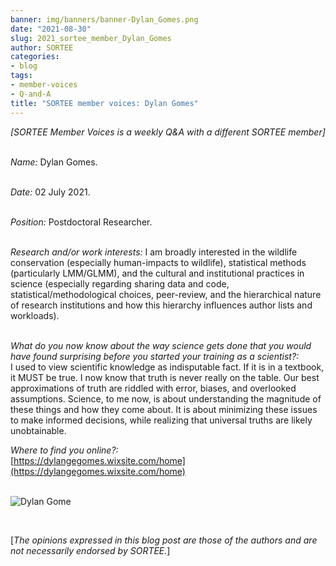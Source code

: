 ```yaml
---
banner: img/banners/banner-Dylan_Gomes.png
date: "2021-08-30"
slug: 2021_sortee_member_Dylan_Gomes
author: SORTEE
categories:
- blog
tags:
- member-voices
- Q-and-A
title: "SORTEE member voices: Dylan Gomes"
---
```



*[SORTEE Member Voices is a weekly Q&A with a different SORTEE member]*     
&nbsp;
&nbsp;

   _Name:_ Dylan Gomes.   
&nbsp;

   _Date:_ 02 July 2021.   
&nbsp;

   _Position:_ Postdoctoral Researcher.   
&nbsp;

   _Research and/or work interests:_ I am broadly interested in the wildlife conservation (especially human-impacts to wildlife),  statistical methods (particularly LMM/GLMM), and the cultural and institutional practices in science (especially regarding sharing data and code, statistical/methodological choices, peer-review, and the hierarchical nature of research institutions and how this hierarchy influences author lists and workloads).   
&nbsp;

_What do you now know about the way science gets done that you would have found surprising before you started your training as a scientist?:_   
I used to view scientific knowledge as indisputable fact. If it is in a textbook, it MUST be true. I now know that truth is never really on the table. Our best approximations of truth are riddled with error, biases, and overlooked assumptions. Science, to me now, is about understanding the magnitude of these things and how they come about. It is about minimizing these issues to make informed decisions, while realizing that universal truths are likely unobtainable.
&nbsp;

_Where to find you online?:_   
[https://dylangegomes.wixsite.com/home](https://dylangegomes.wixsite.com/home)   
&nbsp;
&nbsp;

![Dylan Gome](/img/Dylan_Gomes.png)    


&nbsp;
&nbsp;

[*The opinions expressed in this blog post are those of the authors and are not necessarily endorsed by SORTEE.*]  